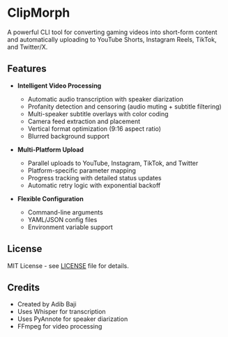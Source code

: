# ClipMorph

A powerful CLI tool for converting gaming videos into short-form content and automatically uploading to YouTube Shorts, Instagram Reels, TikTok, and Twitter/X.

## Features

- **Intelligent Video Processing**
  - Automatic audio transcription with speaker diarization
  - Profanity detection and censoring (audio muting + subtitle filtering)
  - Multi-speaker subtitle overlays with color coding
  - Camera feed extraction and placement
  - Vertical format optimization (9:16 aspect ratio)
  - Blurred background support

- **Multi-Platform Upload**
  - Parallel uploads to YouTube, Instagram, TikTok, and Twitter
  - Platform-specific parameter mapping
  - Progress tracking with detailed status updates
  - Automatic retry logic with exponential backoff

- **Flexible Configuration**
  - Command-line arguments
  - YAML/JSON config files
  - Environment variable support

## License

MIT License - see [LICENSE](LICENSE) file for details.

## Credits

- Created by Adib Baji
- Uses Whisper for transcription
- Uses PyAnnote for speaker diarization
- FFmpeg for video processing